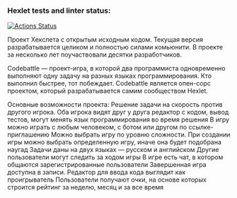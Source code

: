 ### Hexlet tests and linter status:
[![Actions Status](https://github.com/Nowskas/qa-engineer-project-85/actions/workflows/hexlet-check.yml/badge.svg)](https://github.com/Nowskas/qa-engineer-project-85/actions)


Проект Хекслета с открытым исходным кодом. Текущая версия разрабатывается целиком и полностью силами комьюнити. В проекте за несколько лет поучаствовали десятки разработчиков.

Codebattle — проект-игра, в которой два программиста одновременно выполняют одну задачу на разных языках программирования. Кто выполнил быстрее, тот побеждает.
Codebattle является опен-сорс проектом, который разрабатывается самим сообществом Hexlet.

Основные возможности проекта:
    Решение задачи на скорость против другого игрока. Оба игрока видят друг у друга редактор с кодом, вывод тестов, могут менять язык программирования во время решения
    В игру можно играть с любым человеком, с ботом или другом по ссылке-приглашению
    Можно выбрать игру по уровню сложности. При создании игры можно выбрать определенную игру, иначе она будет подобрана наугад
    Задачи даны на двух языках — русском и английском
    Другие пользователи могут следить за ходом игры
    В игре есть чат, в котором общаются зарегистрированные пользователи
    Завершенная игра доступна в записи. Редактор для ввода кода выглядит как проигрыватель
    Пользователи получают очки, на основе которых строится рейтинг за неделю, месяц и за все время
